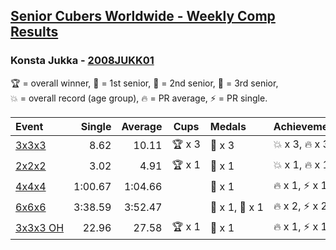 <style>table {white-space: nowrap;}</style>

## [Senior Cubers Worldwide - Weekly Comp Results](/scw-comp/results/)
### Konsta Jukka - [2008JUKK01](https://www.worldcubeassociation.org/persons/2008JUKK01)

<span style="white-space: nowrap;">🏆 = overall winner</span>, <span style="white-space: nowrap;">🥇 = 1st senior</span>, <span style="white-space: nowrap;">🥈 = 2nd senior</span>, <span style="white-space: nowrap;">🥉 = 3rd senior</span>, <span style="white-space: nowrap;">💥 = overall record (age group)</span>, <span style="white-space: nowrap;">🔥 = PR average</span>, <span style="white-space: nowrap;">⚡ = PR single</span>.

| Event | Single | Average | Cups | Medals | Achievements|
| :-- | --: | --: | :--: | :-- | :-- |
| [3x3x3](333.md) | 8.62 | 10.11 | 🏆 x 3 | 🥇 x 3 | 💥 x 3, 🔥 x 3, ⚡ x 3 |
| [2x2x2](222.md) | 3.02 | 4.91 | 🏆 x 1 | 🥇 x 1 | 💥 x 1, 🔥 x 1, ⚡ x 1 |
| [4x4x4](444.md) | 1:00.67 | 1:04.66 |  | 🥉 x 1 | 🔥 x 1, ⚡ x 1 |
| [6x6x6](666.md) | 3:38.59 | 3:52.47 |  | 🥇 x 1, 🥈 x 1 | 🔥 x 2, ⚡ x 2 |
| [3x3x3 OH](333oh.md) | 22.96 | 27.58 | 🏆 x 1 | 🥇 x 1 | 🔥 x 1, ⚡ x 1 |

<!-- Global site tag (gtag.js) - Google Analytics -->
<script async src="https://www.googletagmanager.com/gtag/js?id=UA-86348435-3"></script>
<script>window.dataLayer = window.dataLayer || []; function gtag() {dataLayer.push(arguments);} gtag('js', new Date()); gtag('config', 'UA-86348435-3');</script>
